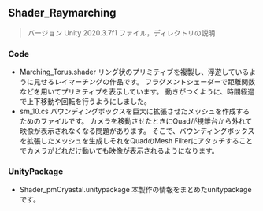 ## Shader_Raymarching
> バージョン
Unity 2020.3.7f1
> ファイル，ディレクトリの説明
### Code
- Marching_Torus.shader
リング状のプリミティブを複製し、浮遊しているように見せるレイマーチングの作品です。
フラグメントシェーダーで距離関数などを用いてプリミティブを表示しています。
動きがつくように、時間経過で上下移動や回転を行うようにしました。
- sm_10.cs
バウンディングボックスを巨大に拡張させたメッシュを作成するためのファイルです。
カメラを移動させたときにQuadが視錐台から外れて映像が表示されなくなる問題があります。
そこで、バウンディングボックスを拡張したメッシュを生成しそれをQuadのMesh Filterにアタッチすることでカメラがどれだけ動いても映像が表示されるようになります。

### UnityPackage
- Shader_pmCryastal.unitypackage
本製作の情報をまとめたunitypackageです。